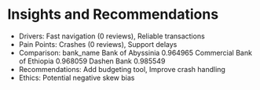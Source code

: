 # Insights and Recommendations
- Drivers: Fast navigation (0 reviews), Reliable transactions
- Pain Points: Crashes (0 reviews), Support delays
- Comparison: bank_name
Bank of Abyssinia              0.964965
Commercial Bank of Ethiopia    0.968059
Dashen Bank                    0.985549
- Recommendations: Add budgeting tool, Improve crash handling
- Ethics: Potential negative skew bias
